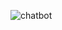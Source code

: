 ![chatbot](https://github.com/shanjida17/Thesis/assets/50773063/23a95672-1106-4126-95a0-aa00a33a2587)
